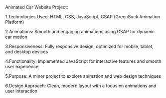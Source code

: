 Animated Car Website Project:

1.Technologies Used: HTML, CSS, JavaScript, GSAP (GreenSock Animation Platform)

2.Animations: Smooth and engaging animations using GSAP for dynamic car motion

3.Responsiveness: Fully responsive design, optimized for mobile, tablet, and desktop devices

4.Functionality: Implemented JavaScript for interactive features and smooth user experience

5.Purpose: A minor project to explore animation and web design techniques

6.Design Approach: Clean, modern layout with a focus on animations and user interaction
